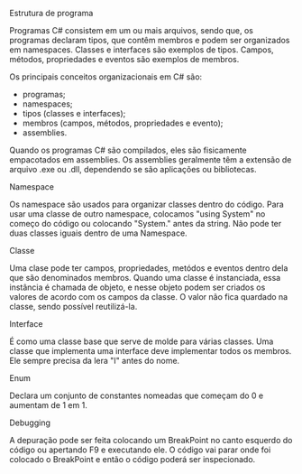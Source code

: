 Estrutura de programa

Programas C# consistem em um ou mais arquivos, sendo que, os programas declaram tipos, que contêm membros e podem ser organizados em namespaces. Classes e interfaces são exemplos  de tipos. Campos, métodos, propriedades e eventos são exemplos de membros.

Os principais conceitos organizacionais em C# são:
- programas;
- namespaces;
- tipos (classes e interfaces);
- membros (campos, métodos, propriedades e evento);
- assemblies.

Quando os programas C# são compilados, eles são fisicamente empacotados em assemblies. Os assemblies geralmente têm a extensão de arquivo .exe ou .dll, dependendo se são aplicações ou bibliotecas.









Namespace

Os namespace são usados para organizar classes dentro do código.
Para usar uma classe de outro namespace, colocamos "using System" no começo do código ou colocando "System." antes da string.
Não pode ter duas classes iguais dentro de uma Namespace.


Classe

Uma clase pode ter campos, propriedades, metódos e eventos dentro dela que são denominados membros.
Quando uma classe é instanciada, essa instância é chamada de objeto, e nesse objeto podem ser criados os valores de acordo com os campos da classe.
O valor não fica quardado na classe, sendo possível reutilizá-la.


Interface

É como uma classe base que serve de molde para várias classes.
Uma classe que implementa uma interface deve implementar todos os membros.
Ele sempre precisa da lera "I" antes do nome.


Enum

Declara um conjunto de constantes nomeadas que começam do 0 e aumentam de 1 em 1.


Debugging

A depuração pode ser feita colocando um BreakPoint no canto esquerdo do código ou apertando F9 e executando ele.
O código vai parar onde foi colocado o BreakPoint e então o código poderá ser inspecionado.
